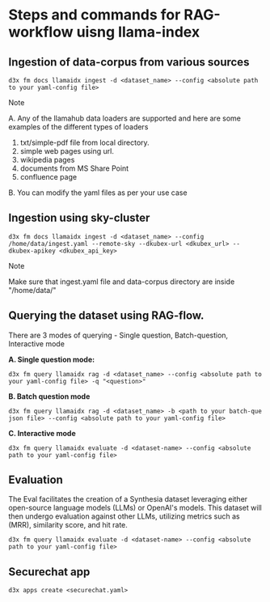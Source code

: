 # Steps and commands for RAG-workflow uisng llama-index

## Ingestion of data-corpus from various sources

```
d3x fm docs llamaidx ingest -d <dataset_name> --config <absolute path to your yaml-config file>
```

> [!NOTE]  
> A. Any of the llamahub data loaders are supported and here are some examples of the different types of loaders
  > 1. txt/simple-pdf file from local directory.
  > 2. simple web pages using url.
  > 3. wikipedia pages
  > 4. documents from MS Share Point
  > 5. confluence page
>      
> B. You can modify the yaml files as per your use case


## Ingestion using sky-cluster

```
d3x fm docs llamaidx ingest -d <dataset_name> --config /home/data/ingest.yaml --remote-sky --dkubex-url <dkubex_url> --dkubex-apikey <dkubex_api_key>
```

> [!NOTE]  
> Make sure that ingest.yaml file and data-corpus directory are inside "/home/data/"

## Querying the dataset using RAG-flow.

There are 3 modes of querying - Single question, Batch-question, Interactive mode

**A. Single question mode:**

```
d3x fm query llamaidx rag -d <dataset_name> --config <absolute path to your yaml-config file> -q "<question>"
```

**B. Batch question mode**

```
d3x fm query llamaidx rag -d <dataset_name> -b <path to your batch-que json file> --config <absolute path to your yaml-config file>
```

**C. Interactive mode**

```
d3x fm query llamaidx evaluate -d <dataset-name> --config <absolute path to your yaml-config file>
```

## Evaluation

The Eval facilitates the creation of a Synthesia dataset leveraging either open-source language models (LLMs) or OpenAI's models. This dataset will then undergo evaluation against other LLMs, utilizing metrics such as (MRR), similarity score, and hit rate.

```
d3x fm query llamaidx evaluate -d <dataset-name> --config <absolute path to your yaml-config file>
```

## Securechat app

```
d3x apps create <securechat.yaml>
```

